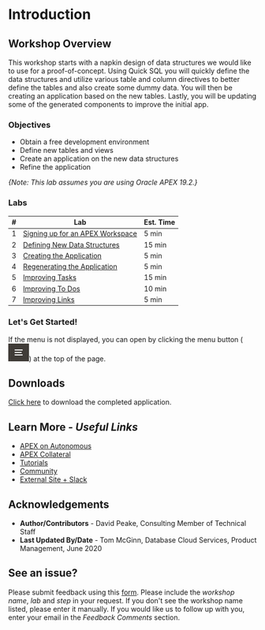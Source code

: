 # Introduction

## Workshop Overview
This workshop starts with a napkin design of data structures we would
like to use for a proof-of-concept. Using Quick SQL you will quickly
define the data structures and utilize various table and column
directives to better define the tables and also create some
dummy data. You will then be creating an application based on
the new tables. Lastly, you will be updating some of the generated
components to improve the initial app.

### Objectives

* Obtain a free development environment
* Define new tables and views
* Create an application on the new data structures
* Refine the application

*{Note: This lab assumes you are using Oracle APEX 19.2.}*

### Labs

| # | Lab | Est. Time |
| --- | --- | --- |
| 1 | [Signing up for an APEX Workspace](?lab=lab-1-sign-up-for-apex-workspace) | 5 min |
| 2 | [Defining New Data Structures](?lab=lab-2-defining-new-data-structures) | 15 min |
| 3 | [Creating the Application](?lab=lab-3-create-app) | 5 min |
| 4 | [Regenerating the Application](?lab=lab-4-regen-app) | 5 min |
| 5 | [Improving Tasks](?lab=lab-5-improving-tasks) | 15 min |
| 6 | [Improving To Dos](?lab=lab-6-improving-todos) | 10 min |
| 7 | [Improving Links](?lab=lab-7-improving-links) | 5 min |

### **Let's Get Started!**

If the menu is not displayed, you can open by clicking the menu button (![Menu icon](./images/menu-button.png)) at the top of the page.

## Downloads

[Click here](files/proofofconcept-app.sql) to download the completed application.

## Learn More - *Useful Links*

- [APEX on Autonomous](https://apex.oracle.com/autonomous)
- [APEX Collateral](https://apex.oracle.com)
- [Tutorials](https://apex.oracle.com/en/learn/tutorials)
- [Community](https://apex.oracle.com/community)
- [External Site + Slack](http://apex.world)

## **Acknowledgements**

 - **Author/Contributors** -  David Peake, Consulting Member of Technical Staff
 - **Last Updated By/Date** - Tom McGinn, Database Cloud Services, Product Management, June 2020

## See an issue?
Please submit feedback using this [form](https://apexapps.oracle.com/pls/apex/f?p=133:1:::::P1_FEEDBACK:1). Please include the *workshop name*, *lab* and *step* in your request.  If you don't see the workshop name listed, please enter it manually. If you would like us to follow up with you, enter your email in the *Feedback Comments* section.
